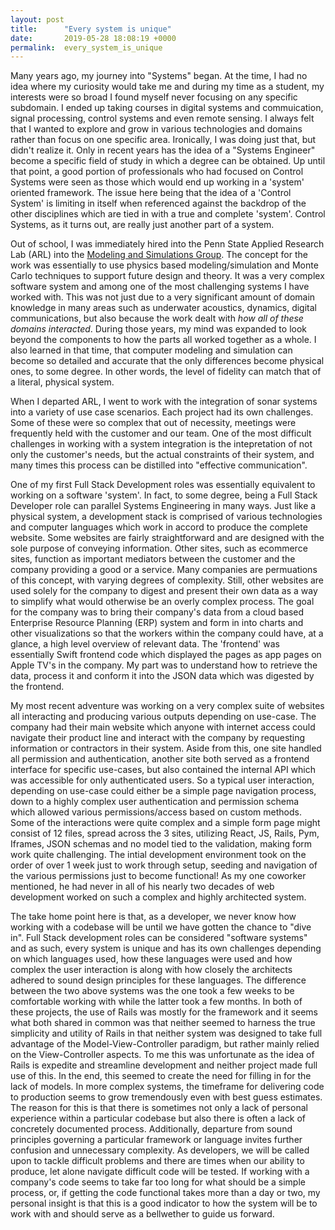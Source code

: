 ```yaml
---
layout: post
title:      "Every system is unique"
date:       2019-05-28 18:08:19 +0000
permalink:  every_system_is_unique
---
```



Many years ago, my journey into "Systems" began. At the time, I had no idea where my curiosity would take me and during my time as a student, my interests were so broad I found myself never focusing on any specific subdomain. I ended up taking courses in digital systems and commuication, signal processing, control systems and even remote sensing. I always felt that I wanted to explore and grow in various technologies and domains rather than focus on one specific area. Ironically, I was doing just that, but didn't realize it.  Only in recent years has the idea of a "Systems Engineer" become a specific field of study in which a degree can be obtained. Up until that point, a good portion of professionals who had focused on Control Systems were seen as those which would end up working in a 'system' oriented framework.  The issue here being that the idea of a 'Control System' is limiting in itself when referenced against the backdrop of the other disciplines which are tied in with a true and complete 'system'. Control Systems, as it turns out, are really just another part of a system.

Out of school, I was immediately hired into the Penn State Applied Research Lab (ARL) into the [Modeling and Simulations Group](https://arl.psu.edu/content/undersea-systems-office). The concept for the work was essentially to use physics based modeling/simulation and Monte Carlo techniques to support future design and theory. It was a very complex software system and among one of the most challenging systems I have worked with. This was not just due to a very significant amount of domain knowledge in many areas such as underwater acoustics, dynamics, digital communications, but also because the work dealt with *how all of these domains interacted*.  During those years, my mind was expanded to look beyond the components to how the parts all worked together as a whole. I also learned in that time, that computer modeling and simulation can become so detailed and accurate that the only differences become physical ones, to some degree. In other words, the level of fidelity can match that of a literal, physical system. 

When I departed ARL, I went to work with the integration of sonar systems into a variety of use case scenarios. Each project had its own challenges. Some of these were so complex that out of necessity, meetings were frequently held with the customer and our team. One of the most difficult challenges in working with a system integration is the intepretation of not only the customer's needs, but the actual constraints of their system, and many times this process can be distilled into "effective communication". 

One of my first Full Stack Development roles was essentially equivalent to working on a software 'system'.  In fact, to some degree, being a Full Stack Developer role can parallel Systems Engineering in many ways.  Just like a physical system, a development stack is comprised of various technologies and computer languages which work in accord to produce the complete website. Some websites are fairly straightforward and are designed with the sole purpose of conveying information. Other sites, such as ecommerce sites, function as important mediators between the customer and the company providing a good or a service. Many companies are permuations of this concept, with varying degrees of complexity. Still, other websites are used solely for the company to digest and present their own data as a way to simplify what would otherwise be an overly complex process. The goal for the company was to bring their company's data from a cloud based Enterprise Resource Planning (ERP) system and form in into charts and other visualizations so that the workers within the company could have, at a glance, a high level overview of relevant data. The 'frontend' was essentially Swift frontend code which displayed the pages as app pages on Apple TV's in the company. My part was to understand how to retrieve the data, process it and conform it into the JSON data which was digested by the frontend.  

My most recent adventure was working on a very complex suite of websites all interacting and producing various outputs depending on use-case. The company had their main website which anyone with internet access could navigate their product line and interact with the company by requesting information or contractors in their system. Aside from this, one site handled all permission and authentication, another site both served as a frontend interface for specific use-cases, but also contained the internal API which was accessible for only authenticated users.  So a typical user interaction, depending on use-case could either be a simple page navigation process, down to a highly complex user authentication and permission schema which allowed various permissions/access based on custom methods.  Some of the interactions were quite complex and a simple form page might consist of 12 files, spread across the 3 sites, utilizing React, JS, Rails, Pym, Iframes, JSON schemas and no model tied to the validation, making form work quite challenging.  The intial development environment took on the order of over 1 week just to work through setup, seeding and navigation of the various permissions just to become functional!  As my one coworker mentioned, he had never in all of his nearly two decades of web development worked on such a complex and highly architected system. 

The take home point here is that, as a developer, we never know how working with a codebase will be until we have gotten the chance to "dive in".  Full Stack development roles can be considered "software systems" and as such, every system is unique and has its own challenges depending on which languages used, how these languages were used and how complex the user interaction is along with how closely the architects adhered to sound design principles for these languages. The difference between the two above systems was the one took a few weeks to be comfortable working with while the latter took a few months. In both of these projects, the use of Rails was mostly for the framework and it seems what both shared in common was that neither seemed to harness the true simplicity and utility of Rails in that neither system was designed to take full advantage of the Model-View-Controller paradigm, but rather mainly relied on the View-Controller aspects.  To me this was unfortunate as the idea of Rails is expedite and streamline development and neither project made full use of this.  In the end, this seemed to create the need for filling in for the lack of models.  In more complex systems, the timeframe for delivering code to production seems to grow tremendously even with best guess estimates. The reason for this is that there is sometimes not only a lack of personal experience within a particular codebase but also there is often a lack of concretely documented process. Additionally, departure from sound principles governing a particular framework or language invites further confusion and unnecessary complexity.   As developers, we will be called upon to tackle difficult problems and there are times when our ability to produce, let alone navigate difficult code will be tested. If working with a company's code seems to take far too long for what should be a simple process, or, if getting the code functional takes more than a day or two, my personal insight is that this is a good indicator to how the system will be to work with and should serve as a bellwether to guide us forward. 


